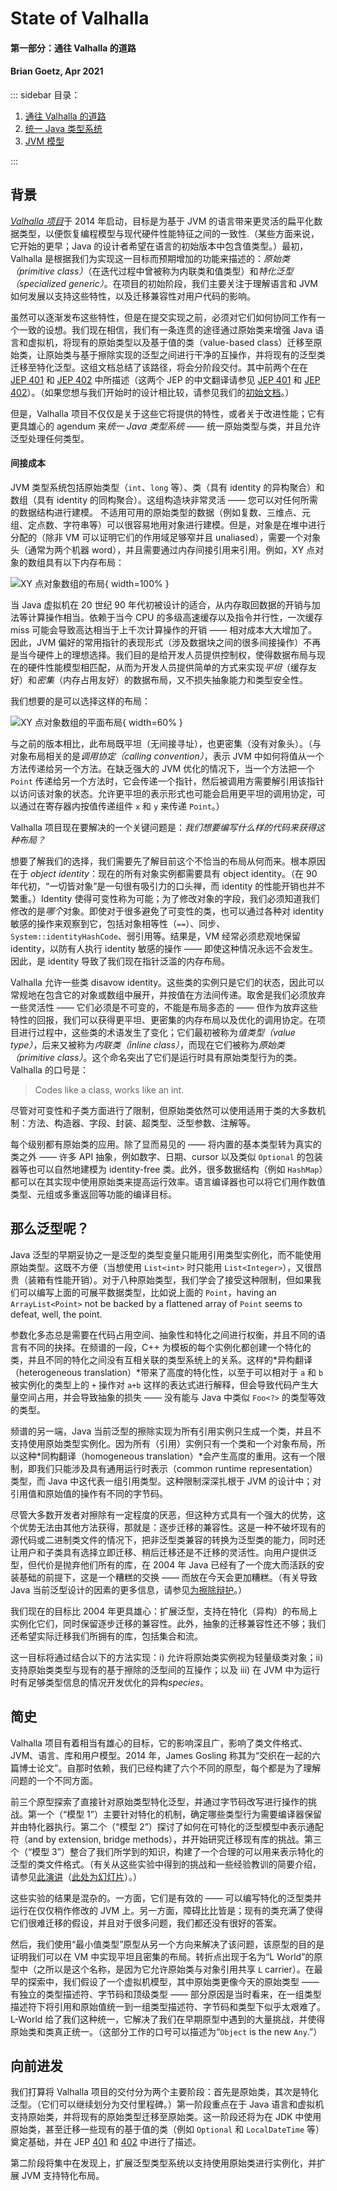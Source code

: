 # State of Valhalla

#### 第一部分：通往 Valhalla 的道路
#### Brian Goetz, Apr 2021

::: sidebar
目录：

1. [通往 Valhalla 的道路](01-background.html)
2. [统一 Java 类型系统](02-object-model.html)
3. [JVM 模型](03-vm-model.html)

:::

## 背景

[_Valhalla 项目_][valhalla]于 2014 年启动，目标是为基于 JVM 的语言带来更灵活的扁平化数据类型，以便恢复编程模型与现代硬件性能特征之间的一致性.（某些方面来说，它开始的更早；Java 的设计者希望在语言的初始版本中包含值类型。）最初，Valhalla 是根据我们为实现这一目标而预期增加的功能来描述的：*原始类（primitive class）*（在迭代过程中曾被称为内联类和值类型）和*特化泛型（specialized generic）*。在项目的初始阶段，我们主要关注于理解语言和 JVM 如何发展以支持这些特性，以及迁移兼容性对用户代码的影响。

虽然可以逐渐发布这些特性，但是在提交实现之前，必须对它们如何协同工作有一个一致的设想。我们现在相信，我们有一条连贯的途径通过原始类来增强 Java 语言和虚拟机，将现有的原始类型以及基于值的类（value-based class）迁移至原始类，让原始类与基于擦除实现的泛型之间进行干净的互操作，并将现有的泛型类迁移至特化泛型。这组文档总结了该路径，将会分阶段交付。其中前两个在在 [JEP 401][jep401] 和 [JEP 402][jep402] 中所描述（这两个 JEP 的中文翻译请参见 [JEP 401][jep401-zh] 和 [JEP 402][jep402-zh]）。（如果您想与我们开始时的设计相比较，请参见我们的[初始文档][values0]。）

但是，Valhalla 项目不仅仅是关于这些它将提供的特性，或者关于改进性能；它有更具雄心的 agendum 来*统一 Java 类型系统* —— 统一原始类型与类，并且允许泛型处理任何类型。

#### 间接成本

JVM 类型系统包括原始类型（`int`、`long` 等）、类（具有 identity 的异构聚合）和数组（具有 identity 的同构聚合）。这组构造块非常灵活 —— 您可以对任何所需的数据结构进行建模。
不适用可用的原始类型的数据（例如复数、三维点、元组、定点数、字符串等）可以很容易地用对象进行建模。但是，对象是在堆中进行分配的（除非 VM 可以证明它们的作用域足够窄并且 unaliased），需要一个对象头（通常为两个机器 word），并且需要通过内存间接引用来引用。例如，XY 点对象的数组具有以下内存布局：

![XY 点对象数组的布局](xy-points.png){ width=100% }

当 Java 虚拟机在 20 世纪 90 年代初被设计的适合，从内存取回数据的开销与加法等计算操作相当。依赖于当今 CPU 的多级高速缓存以及指令并行性，一次缓存 miss 可能会导致高达相当于上千次计算操作的开销 —— 相对成本大大增加了。因此，JVM 偏好的常用指针的表现形式（涉及数据块之间的很多间接操作）不再是当今硬件上的理想选择。我们目的是给开发人员提供控制权，使得数据布局与现在的硬件性能模型相匹配，从而为开发人员提供简单的方式来实现*平坦*（缓存友好）和*密集*（内存占用友好）的数据布局，又不损失抽象能力和类型安全性。

我们想要的是可以选择这样的布局：

![XY 点对象数组的平面布局](flattened-points.png){ width=60% }

与之前的版本相比，此布局既平坦（无间接寻址），也更密集（没有对象头）。（与对象布局相关的是*调用协定（calling convention）*，表示 JVM 中如何将值从一个方法传递给另一个方法。在缺乏强大的 JVM 优化的情况下，当一个方法把一个 `Point` 传递给另一个方法时，它会传递一个指针，然后被调用方需要解引用该指针以访问该对象的状态。允许更平坦的表示形式也可能会启用更平坦的调用协定，可以通过在寄存器内按值传递组件 `x` 和 `y` 来传递 `Point`。）

Valhalla 项目现在要解决的一个关键问题是：*我们想要编写什么样的代码来获得这种布局？*

想要了解我们的选择，我们需要先了解目前这个不恰当的布局从何而来。根本原因在于 *object identity*：现在的所有对象实例都需要具有 object identity。（在 90 年代初，“一切皆对象”是一句很有吸引力的口头禅，而 identity 的性能开销也并不繁重。）Identity 使得可变性称为可能；为了修改对象的字段，我们必须知道我们修改的是*哪个*对象。即使对于很多避免了可变性的类，也可以通过各种对 identity 敏感的操作来观察到它，包括对象相等性（`==`）、同步、`System::identityHashCode`、弱引用等。结果是，VM 经常必须悲观地保留 identity，以防有人执行 identity 敏感的操作 —— 即使这种情况永远不会发生。因此，是 identity 导致了我们现在指针泛滥的内存布局。

Valhalla 允许一些类 disavow identity。这些类的实例只是它们的状态，因此可以常规地在包含它的对象或数组中展开，并按值在方法间传递。取舍是我们必须放弃一些灵活性 —— 它们必须是不可变的，不能是布局多态的 —— 但作为放弃这些特性的回报，我们可以获得更平坦、更密集的内存布局以及优化的调用协定。在项目进行过程中，这些类的术语发生了变化；它们最初被称为*值类型（value type）*，后来又被称为*内联类（inline class）*，而现在它们被称为*原始类（primitive class）*。这个命名突出了它们是运行时具有原始类型行为的类。Valhalla 的口号是：

> Codes like a class, works like an int.

尽管对可变性和子类方面进行了限制，但原始类依然可以使用适用于类的大多数机制：方法、构造器、字段、封装、超类型、泛型参数、注解等。

每个级别都有原始类的应用。除了显而易见的 —— 将内置的基本类型转为真实的类之外 —— 许多 API 抽象，例如数字、日期、cursor 以及类似 `Optional` 的包装器等也可以自然地建模为 identity-free 类。此外，很多数据结构（例如 `HashMap`）都可以在其实现中使用原始类来提高运行效率。语言编译器也可以将它们用作数值类型、元组或多重返回等功能的编译目标。

## 那么泛型呢？

Java 泛型的早期妥协之一是泛型的类型变量只能用引用类型实例化，而不能使用原始类型。这既不方便（当想使用 `List<int>` 时只能用 `List<Integer>`），又很昂贵（装箱有性能开销）。对于八种原始类型，我们学会了接受这种限制，但如果我们可以编写上面的可展平数据类型，比如说上面的 `Point`，having an `ArrayList<Point>` not be backed by a flattened array of `Point` seems to defeat, well, the point.

参数化多态总是需要在代码占用空间、抽象性和特化之间进行权衡，并且不同的语言有不同的抉择。在频谱的一段，C++ 为模板的每个实例化都创建一个特化的类，并且不同的特化之间没有互相关联的类型系统上的关系。这样的*异构翻译（heterogeneous translation）*带来了高度的特化性，以至于可以相对于 `a` 和 `b` 被实例化的类型上的 `+` 操作对 `a+b` 这样的表达式进行解释，但会导致代码产生大量空间占用，并会导致抽象的损失 —— 没有能与 Java 中类似 `Foo<?>` 的类型等效的类型。

频谱的另一端，Java 当前泛型的擦除实现为所有引用实例只生成一个类，并且不支持使用原始类型实例化。因为所有（引用）实例只有一个类和一个对象布局，所以这种*同构翻译（homogeneous translation）*会产生高度的重用。这有一个限制，即我们只能涉及具有通用运行时表示（common runtime representation）类型，而 Java 中这代表一组引用类型。这种限制深深扎根于 JVM 的设计中；对引用值和原始值的操作有不同的字节码。

尽管大多数开发者对擦除有一定程度的厌恶，但这种方式具有一个强大的优势，这个优势无法由其他方法获得，那就是：逐步迁移的兼容性。这是一种不破坏现有的源代码或二进制类文件的情况下，把非泛型类兼容的转换为泛型类的能力，同时还让用户和子类具有选择立即迁移、稍后迁移还是不迁移的灵活性。向用户提供泛型，但代价是抛弃他们所有的库，在 2004 年 Java 已经有了一个庞大而活跃的安装基础的前提下，这是一个糟糕的交换 —— 而放在今天会更加糟糕。（有关导致 Java 当前泛型设计的因素的更多信息，请参见[为擦除辩护](erasure)。）

我们现在的目标比 2004 年更具雄心：扩展泛型，支持在特化（异构）的布局上实例化它们，同时保留逐步迁移的兼容性。此外，抽象的迁移兼容性还不够；我们还希望实际迁移我们所拥有的库，包括集合和流。


这一目标将通过结合以下的方法实现：i) 允许将原始类实例视为轻量级类对象；ii) 支持原始类类型与现有的基于擦除的泛型间的互操作；以及 iii) 在 JVM 中为运行时有足够类型信息的情况开发优化的异构*species*。

## 简史

Valhalla 项目有着相当有雄心的目标，它的影响深且广，影响了类文件格式、JVM、语言、库和用户模型。2014 年，James Gosling 称其为“交织在一起的六篇博士论文”。自那时依赖，我们已经构建了六个不同的原型，每个都是为了理解问题的一个不同方面。

前三个原型探索了直接针对原始类型特化泛型，并通过字节码改写进行操作的挑战。第一个（“模型 1”）主要针对特化的机制，确定哪些类型行为需要编译器保留并由特化器执行。第二个（“模型 2”）探讨了如何在可特化的泛型模型中表示通配符（and by extension, bridge methods），并开始研究迁移现有库的挑战。第三个（“模型 3”）整合了我们所学到的知识，构建了一个合理的可以用来表示特化的泛型的类文件格式。（有关从这些实验中得到的挑战和一些经验教训的简要介绍，请参见[此演讲][adventures]（[此处为幻灯片][adventures-slides]）。）


这些实验的结果是混杂的。一方面，它们是有效的 —— 可以编写特化的泛型类并运行在仅仅稍作修改的 JVM 上。另一方面，障碍比比皆是；现有的类充满了使得它们很难迁移的假设，并且对于很多问题，我们都还没有很好的答案。

然后，我们使用“最小值类型”原型从另一个方向来解决了该问题，该原型的目的是证明我们可以在 VM 中实现平坦且密集的布局。转折点出现于名为“L World”的原型中（之所以是这个名称，是因为它允许原始类与对象引用共享 `L` carrier）。在最早的探索中，我们假设了一个虚拟机模型，其中原始类更像今天的原始类型 —— 有独立的类型描述符、字节码和顶级类型 —— 部分原因是当时看来，在一组类型描述符下将引用和原始值统一到一组类型描述符、字节码和类型下似乎太艰难了。L-World 给了我们这种统一，它解决了我们在早期原型中遇到的大量挑战，并使得原始类和类真正统一。（这部分工作的口号可以描述为“`Object` is the new `Any`.”）

## 向前进发

我们打算将 Valhalla 项目的交付分为两个主要阶段：首先是原始类，其次是特化泛型。（它们可以继续划分为交付里程碑。）第一阶段重点在于 Java 语言和虚拟机支持原始类，并将现有的原始类型迁移至原始类。这一阶段还将为在 JDK 中使用原始类，甚至迁移一些现有的基于值的类（例如 `Optional` 和 `LocalDateTime` 等）奠定基础，并在 JEP [401](jep401) 和 [402](jep402) 中进行了描述。

第二阶段将集中在发现上，扩展泛型类型系统以支持使用原始类进行实例化，并扩展 JVM 支持特化布局。

[valhalla]: http://openjdk.java.net/projects/valhalla
[values0]: http://cr.openjdk.java.net/~jrose/values/values-0.html
[adventures]: https://www.youtube.com/watch?v=TkpcuL1t1lY
[adventures-slides]: http://cr.openjdk.java.net/~briangoetz/valhalla/Adventures%20in%20Parametric%20Polymorphism.pdf
[model3]: http://cr.openjdk.java.net/~briangoetz/valhalla/eg-attachments/model3-01.html
[jep401]: https://openjdk.java.net/jeps/401
[jep402]: https://openjdk.java.net/jeps/402
[jep401-zh]: https://glavo.site/translate/2021/03/06/primitive-objects/
[jep402-zh]: https://glavo.site/translate/2021/03/06/unify-the-basic-primitives-with-objects/
[erasure]: ../in-defense-of-erasure.md
